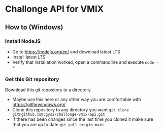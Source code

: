 # Challonge API for VMIX
## How to (Windows)
### Install NodeJS
* Go to https://nodejs.org/en/ and download latest LTS  
* Install latest LTS  
* Verify that installation worked, open a commandline and execute `node -v`
### Get this Git repository
Download this git repository to a directory.
* Maybe use this here or any other way you are comfortable with https://gitforwindows.org/
* Clone this repository to any directory you want `git clone git@github.com:gysi/challonge-vmix-api.git`
* If there has been changes since the last time you cloned it make sure that you are up to date
  `git pull origin main`